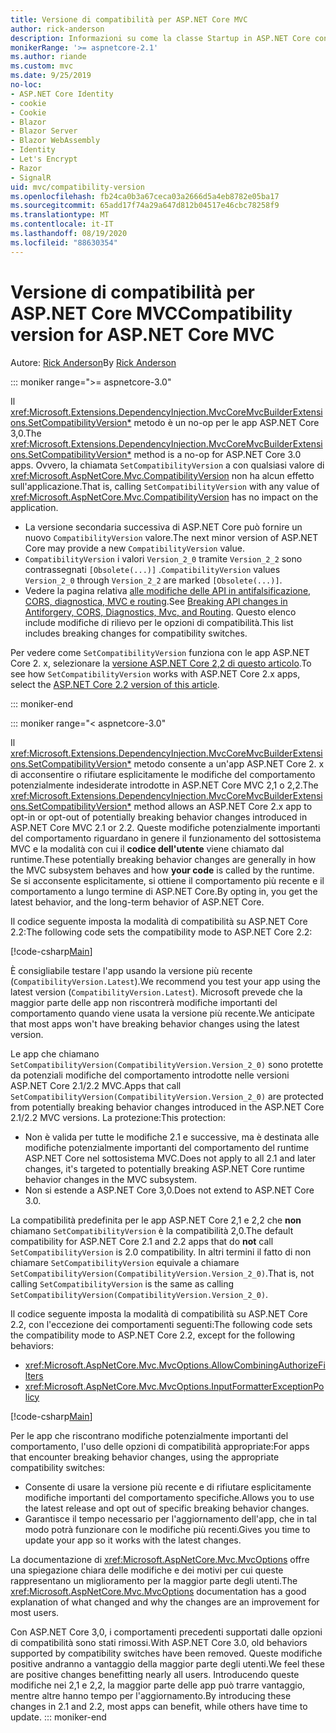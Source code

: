 ```yaml
---
title: Versione di compatibilità per ASP.NET Core MVC
author: rick-anderson
description: Informazioni su come la classe Startup in ASP.NET Core configura i servizi e la pipeline delle richieste dell'app.
monikerRange: '>= aspnetcore-2.1'
ms.author: riande
ms.custom: mvc
ms.date: 9/25/2019
no-loc:
- ASP.NET Core Identity
- cookie
- Cookie
- Blazor
- Blazor Server
- Blazor WebAssembly
- Identity
- Let's Encrypt
- Razor
- SignalR
uid: mvc/compatibility-version
ms.openlocfilehash: fb24ca0b3a67ceca03a2666d5a4eb8782e05ba17
ms.sourcegitcommit: 65add17f74a29a647d812b04517e46cbc78258f9
ms.translationtype: MT
ms.contentlocale: it-IT
ms.lasthandoff: 08/19/2020
ms.locfileid: "88630354"
---
```

# <a name="compatibility-version-for-aspnet-core-mvc"></a><span data-ttu-id="874d8-103">Versione di compatibilità per ASP.NET Core MVC</span><span class="sxs-lookup"><span data-stu-id="874d8-103">Compatibility version for ASP.NET Core MVC</span></span>

<span data-ttu-id="874d8-104">Autore: [Rick Anderson](https://twitter.com/RickAndMSFT)</span><span class="sxs-lookup"><span data-stu-id="874d8-104">By [Rick Anderson](https://twitter.com/RickAndMSFT)</span></span>

::: moniker range=">= aspnetcore-3.0"

<span data-ttu-id="874d8-105">Il <xref:Microsoft.Extensions.DependencyInjection.MvcCoreMvcBuilderExtensions.SetCompatibilityVersion*> metodo è un no-op per le app ASP.NET Core 3,0.</span><span class="sxs-lookup"><span data-stu-id="874d8-105">The <xref:Microsoft.Extensions.DependencyInjection.MvcCoreMvcBuilderExtensions.SetCompatibilityVersion*> method is a no-op for ASP.NET Core 3.0 apps.</span></span> <span data-ttu-id="874d8-106">Ovvero, la chiamata `SetCompatibilityVersion` a con qualsiasi valore di <xref:Microsoft.AspNetCore.Mvc.CompatibilityVersion> non ha alcun effetto sull'applicazione.</span><span class="sxs-lookup"><span data-stu-id="874d8-106">That is, calling `SetCompatibilityVersion` with any value of <xref:Microsoft.AspNetCore.Mvc.CompatibilityVersion> has no impact on the application.</span></span>

* <span data-ttu-id="874d8-107">La versione secondaria successiva di ASP.NET Core può fornire un nuovo `CompatibilityVersion` valore.</span><span class="sxs-lookup"><span data-stu-id="874d8-107">The next minor version of ASP.NET Core may provide a new `CompatibilityVersion` value.</span></span>
* <span data-ttu-id="874d8-108">`CompatibilityVersion` i valori `Version_2_0` tramite `Version_2_2` sono contrassegnati `[Obsolete(...)]` .</span><span class="sxs-lookup"><span data-stu-id="874d8-108">`CompatibilityVersion` values `Version_2_0` through `Version_2_2` are marked `[Obsolete(...)]`.</span></span>
* <span data-ttu-id="874d8-109">Vedere la pagina relativa [alle modifiche delle API in antifalsificazione, CORS, diagnostica, MVC e routing](https://github.com/aspnet/Announcements/issues/387).</span><span class="sxs-lookup"><span data-stu-id="874d8-109">See [Breaking API changes in Antiforgery, CORS, Diagnostics, Mvc, and Routing](https://github.com/aspnet/Announcements/issues/387).</span></span> <span data-ttu-id="874d8-110">Questo elenco include modifiche di rilievo per le opzioni di compatibilità.</span><span class="sxs-lookup"><span data-stu-id="874d8-110">This list includes breaking changes for compatibility switches.</span></span>

<span data-ttu-id="874d8-111">Per vedere come `SetCompatibilityVersion` funziona con le app ASP.NET Core 2. x, selezionare la [versione ASP.NET Core 2,2 di questo articolo](https://docs.microsoft.com/aspnet/core/mvc/compatibility-version?view=aspnetcore-2.2).</span><span class="sxs-lookup"><span data-stu-id="874d8-111">To see how `SetCompatibilityVersion` works with ASP.NET Core 2.x apps, select the [ASP.NET Core 2.2 version of this article](https://docs.microsoft.com/aspnet/core/mvc/compatibility-version?view=aspnetcore-2.2).</span></span>

::: moniker-end

::: moniker range="< aspnetcore-3.0"

<span data-ttu-id="874d8-112">Il <xref:Microsoft.Extensions.DependencyInjection.MvcCoreMvcBuilderExtensions.SetCompatibilityVersion*> metodo consente a un'app ASP.NET Core 2. x di acconsentire o rifiutare esplicitamente le modifiche del comportamento potenzialmente indesiderate introdotte in ASP.NET Core MVC 2,1 o 2,2.</span><span class="sxs-lookup"><span data-stu-id="874d8-112">The <xref:Microsoft.Extensions.DependencyInjection.MvcCoreMvcBuilderExtensions.SetCompatibilityVersion*> method allows an ASP.NET Core 2.x app to opt-in or opt-out of potentially breaking behavior changes introduced in ASP.NET Core MVC 2.1 or 2.2.</span></span> <span data-ttu-id="874d8-113">Queste modifiche potenzialmente importanti del comportamento riguardano in genere il funzionamento del sottosistema MVC e la modalità con cui il **codice dell'utente** viene chiamato dal runtime.</span><span class="sxs-lookup"><span data-stu-id="874d8-113">These potentially breaking behavior changes are generally in how the MVC subsystem behaves and how **your code** is called by the runtime.</span></span> <span data-ttu-id="874d8-114">Se si acconsente esplicitamente, si ottiene il comportamento più recente e il comportamento a lungo termine di ASP.NET Core.</span><span class="sxs-lookup"><span data-stu-id="874d8-114">By opting in, you get the latest behavior, and the long-term behavior of ASP.NET Core.</span></span>

<span data-ttu-id="874d8-115">Il codice seguente imposta la modalità di compatibilità su ASP.NET Core 2.2:</span><span class="sxs-lookup"><span data-stu-id="874d8-115">The following code sets the compatibility mode to ASP.NET Core 2.2:</span></span>

[!code-csharp[Main](compatibility-version/samples/2.x/CompatibilityVersionSample/Startup.cs?name=snippet1)]

<span data-ttu-id="874d8-116">È consigliabile testare l'app usando la versione più recente (`CompatibilityVersion.Latest`).</span><span class="sxs-lookup"><span data-stu-id="874d8-116">We recommend you test your app using the latest version (`CompatibilityVersion.Latest`).</span></span> <span data-ttu-id="874d8-117">Microsoft prevede che la maggior parte delle app non riscontrerà modifiche importanti del comportamento quando viene usata la versione più recente.</span><span class="sxs-lookup"><span data-stu-id="874d8-117">We anticipate that most apps won't have breaking behavior changes using the latest version.</span></span>

<span data-ttu-id="874d8-118">Le app che chiamano `SetCompatibilityVersion(CompatibilityVersion.Version_2_0)` sono protette da potenziali modifiche del comportamento introdotte nelle versioni ASP.NET Core 2.1/2.2 MVC.</span><span class="sxs-lookup"><span data-stu-id="874d8-118">Apps that call `SetCompatibilityVersion(CompatibilityVersion.Version_2_0)` are protected from potentially breaking behavior changes introduced in the ASP.NET Core 2.1/2.2 MVC versions.</span></span> <span data-ttu-id="874d8-119">La protezione:</span><span class="sxs-lookup"><span data-stu-id="874d8-119">This protection:</span></span>

* <span data-ttu-id="874d8-120">Non è valida per tutte le modifiche 2.1 e successive, ma è destinata alle modifiche potenzialmente importanti del comportamento del runtime ASP.NET Core nel sottosistema MVC.</span><span class="sxs-lookup"><span data-stu-id="874d8-120">Does not apply to all 2.1 and later changes, it's targeted to potentially breaking ASP.NET Core runtime behavior changes in the MVC subsystem.</span></span>
* <span data-ttu-id="874d8-121">Non si estende a ASP.NET Core 3,0.</span><span class="sxs-lookup"><span data-stu-id="874d8-121">Does not extend to ASP.NET Core 3.0.</span></span>

<span data-ttu-id="874d8-122">La compatibilità predefinita per le app ASP.NET Core 2,1 e 2,2 che **non** chiamano `SetCompatibilityVersion` è la compatibilità 2,0.</span><span class="sxs-lookup"><span data-stu-id="874d8-122">The default compatibility for ASP.NET Core 2.1 and 2.2 apps that do **not** call `SetCompatibilityVersion` is 2.0 compatibility.</span></span> <span data-ttu-id="874d8-123">In altri termini il fatto di non chiamare `SetCompatibilityVersion` equivale a chiamare `SetCompatibilityVersion(CompatibilityVersion.Version_2_0)`.</span><span class="sxs-lookup"><span data-stu-id="874d8-123">That is, not calling `SetCompatibilityVersion` is the same as calling `SetCompatibilityVersion(CompatibilityVersion.Version_2_0)`.</span></span>

<span data-ttu-id="874d8-124">Il codice seguente imposta la modalità di compatibilità su ASP.NET Core 2.2, con l'eccezione dei comportamenti seguenti:</span><span class="sxs-lookup"><span data-stu-id="874d8-124">The following code sets the compatibility mode to ASP.NET Core 2.2, except for the following behaviors:</span></span>

* <xref:Microsoft.AspNetCore.Mvc.MvcOptions.AllowCombiningAuthorizeFilters>
* <xref:Microsoft.AspNetCore.Mvc.MvcOptions.InputFormatterExceptionPolicy>

[!code-csharp[Main](compatibility-version/samples/2.x/CompatibilityVersionSample/Startup2.cs?name=snippet1)]

<span data-ttu-id="874d8-125">Per le app che riscontrano modifiche potenzialmente importanti del comportamento, l'uso delle opzioni di compatibilità appropriate:</span><span class="sxs-lookup"><span data-stu-id="874d8-125">For apps that encounter breaking behavior changes, using the appropriate compatibility switches:</span></span>

* <span data-ttu-id="874d8-126">Consente di usare la versione più recente e di rifiutare esplicitamente modifiche importanti del comportamento specifiche.</span><span class="sxs-lookup"><span data-stu-id="874d8-126">Allows you to use the latest release and opt out of specific breaking behavior changes.</span></span>
* <span data-ttu-id="874d8-127">Garantisce il tempo necessario per l'aggiornamento dell'app, che in tal modo potrà funzionare con le modifiche più recenti.</span><span class="sxs-lookup"><span data-stu-id="874d8-127">Gives you time to update your app so it works with the latest changes.</span></span>

<span data-ttu-id="874d8-128">La documentazione di <xref:Microsoft.AspNetCore.Mvc.MvcOptions> offre una spiegazione chiara delle modifiche e dei motivi per cui queste rappresentano un miglioramento per la maggior parte degli utenti.</span><span class="sxs-lookup"><span data-stu-id="874d8-128">The <xref:Microsoft.AspNetCore.Mvc.MvcOptions> documentation has a good explanation of what changed and why the changes are an improvement for most users.</span></span>

<span data-ttu-id="874d8-129">Con ASP.NET Core 3,0, i comportamenti precedenti supportati dalle opzioni di compatibilità sono stati rimossi.</span><span class="sxs-lookup"><span data-stu-id="874d8-129">With ASP.NET Core 3.0, old behaviors supported by compatibility switches have been removed.</span></span> <span data-ttu-id="874d8-130">Queste modifiche positive andranno a vantaggio della maggior parte degli utenti.</span><span class="sxs-lookup"><span data-stu-id="874d8-130">We feel these are positive changes benefitting nearly all users.</span></span> <span data-ttu-id="874d8-131">Introducendo queste modifiche nei 2,1 e 2,2, la maggior parte delle app può trarre vantaggio, mentre altre hanno tempo per l'aggiornamento.</span><span class="sxs-lookup"><span data-stu-id="874d8-131">By introducing these changes in 2.1 and 2.2, most apps can benefit, while others have time to update.</span></span>
::: moniker-end
